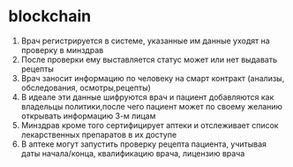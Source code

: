 # blockchain

1. Врач регистрируется в системе, указанные им данные уходят на проверку в минздрав
2. После проверки ему выставляется статус может или нет выдавать рецепты
3. Врач заносит информацию по человеку на смарт контракт (анализы, обследования, осмотры,рецепты)
4. В идеале эти данные шифруются врач и пациент добавляются как владельцы политики,после чего пациент может по своему желанию открывать информацию 3-м лицам
5. Минздрав кроме того сертифицирует аптеки и отслеживает список лекарственных препаратов в их доступе
6. В аптеке могут запустить проверку рецепта пациента,  учитывая даты начала/конца, квалификацию врача, лицензию врача
